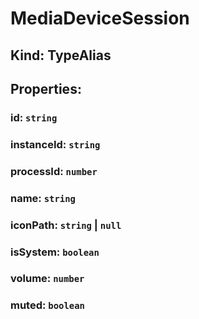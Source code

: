 # **MediaDeviceSession**

## **Kind: TypeAlias**

## **Properties**:

### id: `string`

### instanceId: `string`

### processId: `number`

### name: `string`

### iconPath: `string` | `null`

### isSystem: `boolean`

### volume: `number`

### muted: `boolean`
